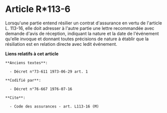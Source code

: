 # Article R*113-6

Lorsqu'une partie entend résilier un contrat d'assurance en vertu de l'article L. 113-16, elle doit adresser à l'autre partie
une lettre recommandée avec demande d'avis de réception, indiquant la nature et la date de l'événement qu'elle invoque et
donnant toutes précisions de nature à établir que la résiliation est en relation directe avec ledit événement.

**Liens relatifs à cet article**

	**Anciens textes**:

	  - Décret n°73-611 1973-06-29 art. 1

	**Codifié par**:

	  - Décret n°76-667 1976-07-16

	**Cite**:

	  - Code des assurances - art. L113-16 (M)
